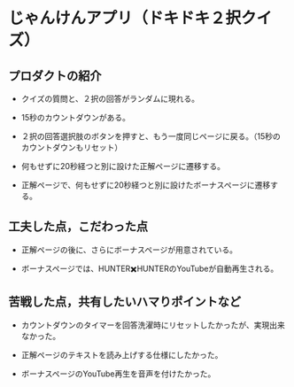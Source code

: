 # じゃんけんアプリ（ドキドキ２択クイズ）

## プロダクトの紹介

- クイズの質問と、２択の回答がランダムに現れる。

- 15秒のカウントダウンがある。

- ２択の回答選択肢のボタンを押すと、もう一度同じページに戻る。（15秒のカウントダウンもリセット）

- 何もせずに20秒経つと別に設けた正解ページに遷移する。

- 正解ページで、何もせずに20秒経つと別に設けたボーナスページに遷移する。

## 工夫した点，こだわった点

- 正解ページの後に、さらにボーナスページが用意されている。

- ボーナスページでは、HUNTER✖️HUNTERのYouTubeが自動再生される。

## 苦戦した点，共有したいハマりポイントなど

- カウントダウンのタイマーを回答洗濯時にリセットしたかったが、実現出来なかった。

- 正解ページのテキストを読み上げする仕様にしたかった。

- ボーナスページのYouTube再生を音声を付けたかった。